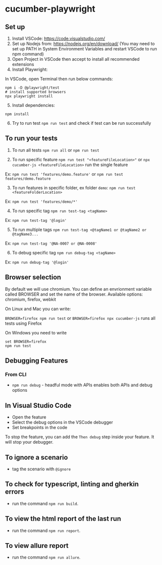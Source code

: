 # cucumber-playwright

## Set up

1. Install VSCode: https://code.visualstudio.com/
2. Set up Nodejs from: https://nodejs.org/en/download/ (You may need to set up PATH in System Environment Variables and restart VSCode to run npm command)
3. Open Project in VSCode then accept to install all recommended extensions
4. Install Playwright:

In VSCode, open Terminal then run below commands:

```
npm i -D @playwright/test
# install supported browsers
npx playwright install
```

5. Install dependencies:

```
npm install
```

6. Try to run test `npm run test` and check if test can be run successfully

## To run your tests

1. To run all tests
   `npm run all` or `npm run test`

2. To run specific feature
   `npm run test "<featureFileLocation>"` or `npx cucumber-js <featureFileLocation>` run the single feature

Ex: `npm run test 'features/demo.feature'` or `npm run test features/demo.feature`

3. To run features in specific folder, ex folder `demo`:
   `npm run test <featureFolderLocation>`

Ex: `npm run test 'features/demo/*'`

4. To run specific tag
   `npm run test-tag <tagName>`

Ex: `npm run test-tag '@login'`

5. To run multiple tags
   `npm run test-tag <@tagName1 or @tagName2 or @tagName3...`

Ex: `npm run test-tag '@NA-0007 or @NA-0008'`

6. To debug specific tag
   `npm run debug-tag <tagName>`

Ex: `npm run debug-tag '@login'`

## Browser selection

By default we will use chromium. You can define an envrionment variable called BROWSER and
set the name of the browser. Available options: chromium, firefox, webkit

On Linux and Mac you can write:

`BROWSER=firefox npm run test` or `BROWSER=firefox npx cucumber-js` runs all tests using Firefox

On Windows you need to write

```
set BROWSER=firefox
npm run test
```

## Debugging Features

### From CLI

- `npm run debug` - headful mode with APIs enables both APIs and debug options

## In Visual Studio Code

- Open the feature
- Select the debug options in the VSCode debugger
- Set breakpoints in the code

To stop the feature, you can add the `Then debug` step inside your feature. It will stop your debugger.

## To ignore a scenario

- tag the scenario with `@ignore`

## To check for typescript, linting and gherkin errors

- run the command `npm run build`.

## To view the html report of the last run

- run the command `npm run report`.

## To view allure report

- run the command `npm run allure`.
